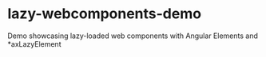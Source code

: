 # lazy-webcomponents-demo
Demo showcasing lazy-loaded web components with Angular Elements and *axLazyElement
